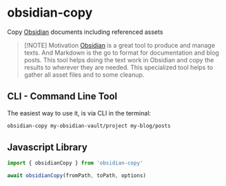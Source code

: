 # obsidian-copy

Copy [Obsidian](https://obsidian.md) documents including referenced assets

> [!NOTE] Motivation
> [Obsidian](https://obsidian.md) is a great tool to produce and manage texts. 
> And Markdown is the go to format for documentation and blog posts. 
> This tool helps doing the text work in Obsidian and copy the results to wherever they are needed. This specialized tool helps to gather all asset files and to some cleanup.

## CLI - Command Line Tool

The easiest way to use it, is via CLI in the terminal:

```sh
obsidian-copy my-obsidian-vault/project my-blog/posts
```

## Javascript Library

```js
import { obsidianCopy } from 'obsidian-copy'

await obsidianCopy(fromPath, toPath, options)
```

